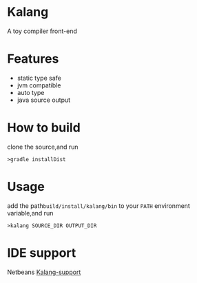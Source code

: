 # Kalang
A toy compiler front-end

# Features

* static type safe
* jvm compatible
* auto type
* java source output

# How to build

clone the source,and run

    >gradle installDist

# Usage

add the path`build/install/kalang/bin` to your `PATH` environment variable,and run

    >kalang SOURCE_DIR OUTPUT_DIR

# IDE support

Netbeans [Kalang-support](https://github.com/kasonyang/kalang-support)
